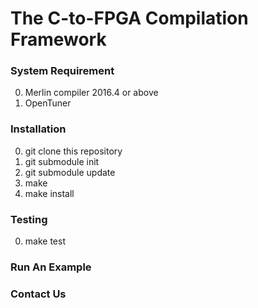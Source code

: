 # The C-to-FPGA Compilation Framework

### System Requirement
0. Merlin compiler 2016.4 or above
0. OpenTuner

### Installation
0. git clone this repository
0. git submodule init
0. git submodule update
0. make
0. make install

### Testing
0. make test

### Run An Example

### Contact Us

